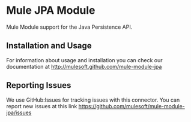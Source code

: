 Mule JPA Module
====================

Mule Module support for the Java Persistence API.

Installation and Usage
----------------------

For information about usage and installation you can check our documentation at http://mulesoft.github.com/mule-module-jpa

Reporting Issues
----------------

We use GitHub:Issues for tracking issues with this connector. You can report new issues at this link https://github.com/mulesoft/mule-module-jpa/issues